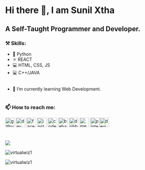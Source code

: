 # Hi there 👋, I am Sunil Xtha
## A Self-Taught Programmer and Developer.


### ⚒️ Skills: 
- 🐍 Python 
- ⚛️ REACT 
- 💻 HTML, CSS, JS
- 💻 C++/JAVA
##
- 🌱 I’m currently learning Web Development. 
#
### 📫 How to reach me:
[<img src='https://github.com/rahuldkjain/github-profile-readme-generator/blob/master/src/images/icons/Social/github.svg' alt='github' height='30'>](https://github.com/Xtha-Sunil)  [<img src='https://github.com/rahuldkjain/github-profile-readme-generator/blob/master/src/images/icons/Social/devto.svg' alt='dev' height='30'>](https://dev.to/virtualwiz)  [<img src='https://github.com/rahuldkjain/github-profile-readme-generator/blob/master/src/images/icons/Social/facebook.svg' alt='facebook' height='30'>](https://www.facebook.com/wiz.virtual)  [<img src='https://github.com/rahuldkjain/github-profile-readme-generator/blob/master/src/images/icons/Social/instagram.svg' alt='instagram' height='30'>](https://www.instagram.com/wizvirtual/)  [<img src='https://github.com/rahuldkjain/github-profile-readme-generator/blob/master/src/images/icons/Social/codepen.svg' alt='codepen' height='30'>](https://codepen.io/virtualwiz)  [<img src='https://github.com/rahuldkjain/github-profile-readme-generator/blob/master/src/images/icons/Social/behance.svg' alt='behance' height='30'>](https://www.behance.net/virtual-wiz)  [<img src='https://github.com/rahuldkjain/github-profile-readme-generator/blob/master/src/images/icons/Social/dribbble.svg' alt='dribbble' height='30'>](https://dribbble.com/virtualwiz)  [<img src='https://github.com/rahuldkjain/github-profile-readme-generator/blob/master/src/images/icons/Social/medium.svg' alt='medium' height='30'>](https://medium.com/@virtualwiz)  [<img src='https://github.com/rahuldkjain/github-profile-readme-generator/blob/master/src/images/icons/Social/pinterest.svg' alt='pinterest' height='30'>](https://www.pinterest.com/virtualwiz/)[<img src='https://cdn.jsdelivr.net/npm/simple-icons@3.0.1/icons/deviantart.svg' alt='deviantart' height='30'>](https://www.deviantart.com/virtualwiz)  

#

<p><img align="center" src="https://github-readme-stats.vercel.app/api?username=Xtha-Sunil&show_icons=true&locale=en&theme=tokyonight"/>
</p>
<p><img align="center" src="https://github-readme-streak-stats.herokuapp.com/?user=Xtha-Sunil&theme=tokyonight&show_icons=true" alt="virtualwiz1" /></p>
<p>
    <img align="center"
        src="https://github-readme-stats.vercel.app/api/top-langs?username=Xtha-Sunil&show_icons=true&locale=en&theme=tokyonight"
        alt="virtualwiz1"/>
</p> 
